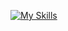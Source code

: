 [![My Skills](https://skillicons.dev/icons?i=js,html,css,wasm)](https://skillicons.dev)

<!---
NETtoSan/NETtoSan is a ✨ special ✨ repository because its `README.md` (this file) appears on your GitHub profile.
You can click the Preview link to take a look at your changes.
--->
